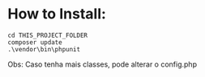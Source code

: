 # How to Install:  


```
cd THIS_PROJECT_FOLDER  
composer update  
.\vendor\bin\phpunit  
```



Obs: Caso tenha mais classes, pode alterar o config.php 



